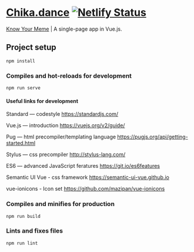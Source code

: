 # [Chika.dance](//chika.dance) [![Netlify Status](https://api.netlify.com/api/v1/badges/b031f57d-08fe-40ed-a82b-550982681e64/deploy-status)](https://app.netlify.com/sites/nostalgic-hoover-b4049e/deploys)
[Know Your Meme](https://knowyourmeme.com/memes/chika-dance) | A single-page app in Vue.js.

## Project setup
```
npm install
```

### Compiles and hot-reloads for development
```
npm run serve
```

#### Useful links for development

Standard — codestyle
https://standardjs.com/

Vue.js — introduction
https://vuejs.org/v2/guide/

Pug — html precompiler/templating language
https://pugjs.org/api/getting-started.html

Stylus — css precompiler
http://stylus-lang.com/

ES6 — advanced JavaScript feratures
https://git.io/es6features

Semantic UI Vue - css framework
https://semantic-ui-vue.github.io

vue-ionicons - Icon set
https://github.com/mazipan/vue-ionicons

### Compiles and minifies for production
```
npm run build
```

### Lints and fixes files
```
npm run lint
```
